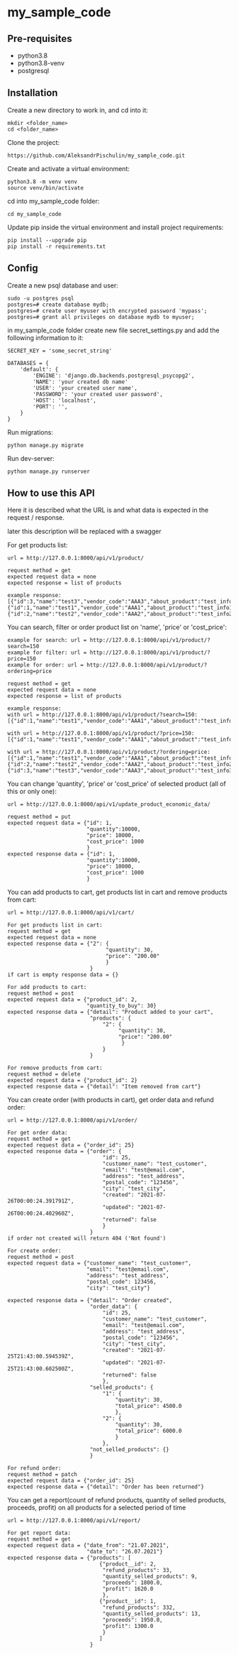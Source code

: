 # my_sample_code

## Pre-requisites
 - python3.8
 - python3.8-venv
 - postgresql

## Installation

Create a new directory to work in, and cd into it:
```
mkdir <folder_name>
cd <folder_name>
```
Clone the project:
```
https://github.com/AleksandrPischulin/my_sample_code.git
```
Create and activate a virtual environment:
```
python3.8 -m venv venv
source venv/bin/activate
```
cd into my_sample_code folder:
```
cd my_sample_code
```
Update pip inside the virtual environment and install project requirements:
```
pip install --upgrade pip
pip install -r requirements.txt
```
## Config
Create a new psql database and user:
```
sudo -u postgres psql
postgres=# create database mydb;
postgres=# create user myuser with encrypted password 'mypass';
postgres=# grant all privileges on database mydb to myuser;
```
in my_sample_code folder create new file secret_settings.py and add the following information to it:
```
SECRET_KEY = 'some_secret_string'

DATABASES = {
    'default': {
        'ENGINE': 'django.db.backends.postgresql_psycopg2',
        'NAME': 'your created db name'
        'USER': 'your created user name',
        'PASSWORD': 'your created user password',
        'HOST': 'localhost',
        'PORT': '',
    }
}

```
Run migrations:
```
python manage.py migrate
```
Run dev-server:
```
python manage.py runserver
```
## How to use this API
Here it is described what the URL is and what data is expected in the request / response.

later this description will be replaced with a swagger

For get products list:
```
url = http://127.0.0.1:8000/api/v1/product/

request method = get
expected request data = none
expected response = list of products

example response:
[{"id":3,"name":"test3","vendor_code":"AAA3","about_product":"test_info3","price":"300.00","cost_price":"30.00","quantity":100},
{"id":1,"name":"test1","vendor_code":"AAA1","about_product":"test_info1","price":"150.00","cost_price":"50.00","quantity":300},
{"id":2,"name":"test2","vendor_code":"AAA2","about_product":"test_info2","price":"200.00","cost_price":"20.00","quantity":92}]
```
You can search, filter or order product list on 'name', 'price' or 'cost_price':
```
example for search: url = http://127.0.0.1:8000/api/v1/product/?search=150
example for filter: url = http://127.0.0.1:8000/api/v1/product/?price=150
example for order: url = http://127.0.0.1:8000/api/v1/product/?ordering=price

request method = get
expected request data = none
expected response = list of products

example response: 
with url = http://127.0.0.1:8000/api/v1/product/?search=150:
[{"id":1,"name":"test1","vendor_code":"AAA1","about_product":"test_info1","price":"150.00","cost_price":"50.00","quantity":300}]

with url = http://127.0.0.1:8000/api/v1/product/?price=150:
[{"id":1,"name":"test1","vendor_code":"AAA1","about_product":"test_info1","price":"150.00","cost_price":"50.00","quantity":300}]

with url = http://127.0.0.1:8000/api/v1/product/?ordering=price:
[{"id":1,"name":"test1","vendor_code":"AAA1","about_product":"test_info1","price":"150.00","cost_price":"50.00","quantity":300},
{"id":2,"name":"test2","vendor_code":"AAA2","about_product":"test_info2","price":"200.00","cost_price":"20.00","quantity":92},
{"id":3,"name":"test3","vendor_code":"AAA3","about_product":"test_info3","price":"300.00","cost_price":"30.00","quantity":100}]
```
You can change 'quantity', 'price' or 'cost_price' of selected product (all of this or only one):
```
url = http://127.0.0.1:8000/api/v1/update_product_economic_data/

request method = put
expected request data = {"id": 1,
                         "quantity":10000,
                         "price": 10000,
                         "cost_price": 1000
                         }
expected response data = {"id": 1,
                         "quantity":10000,
                         "price": 10000,
                         "cost_price": 1000
                         }
```
You can add products to cart, get products list in cart and remove products from cart:
```
url = http://127.0.0.1:8000/api/v1/cart/

For get products list in cart:
request method = get
expected request data = none
expected response data = {"2": {
                               "quantity": 30,
                               "price": "200.00"
                               }
                          }
if cart is empty response data = {}

For add products to cart:
request method = post
expected request data = {"product_id": 2,
                         "quantity_to_buy": 30}
expected response data = {"detail": "Product added to your cart",
                          "products": {
                              "2": {
                                   "quantity": 30,
                                   "price": "200.00"
                                    }
                              }
                          }
                          
For remove products from cart:
request method = delete
expected request data = {"product_id": 2}
expected response data = {"detail": "Item removed from cart"}
```
You can create order (with products in cart), get order data and refund order:
```
url = http://127.0.0.1:8000/api/v1/order/

For get order data:
request method = get
expected request data = {"order_id": 25}
expected response data = {"order": {
                              "id": 25,
                              "customer_name": "test_customer",
                              "email": "test@email.com",
                              "address": "test_address",
                              "postal_code": "123456",
                              "city": "test_city",
                              "created": "2021-07-26T00:00:24.391791Z",
                              "updated": "2021-07-26T00:00:24.402960Z",
                              "returned": false
                              }
                          }
if order not created will return 404 ('Not found')

For create order:
request method = post
expected request data = {"customer_name": "test_customer",
                         "email": "test@email.com",
                         "address": "test_address",
                         "postal_code": 123456,
                         "city": "test_city"}

expected response data = {"detail": "Order created",
                          "order_data": {
                              "id": 25,
                              "customer_name": "test_customer",
                              "email": "test@email.com",
                              "address": "test_address",
                              "postal_code": "123456",
                              "city": "test_city",
                              "created": "2021-07-25T21:43:00.594539Z",
                              "updated": "2021-07-25T21:43:00.602500Z",
                              "returned": false
                              },
                          "selled_products": {
                              "1": {
                                  "quantity": 30,
                                  "total_price": 4500.0
                                  },
                              "2": {
                                  "quantity": 30,
                                  "total_price": 6000.0
                                  }
                              },
                          "not_selled_products": {}
                          }
                          
For refund order:
request method = patch
expected request data = {"order_id": 25}
expected response data = {"detail": "Order has been returned"}
```
You can get a report(count of refund products, quantity of selled products, proceeds, profit) 
on all products for a selected period of time
```
url = http://127.0.0.1:8000/api/v1/report/

For get report data:
request method = get
expected request data = {"date_from": "21.07.2021",
                         "date_to": "26.07.2021"}
expected response data = {"products": [
                             {"product__id": 2,
                              "refund_products": 33,
                              "quantity_selled_products": 9,
                              "proceeds": 1800.0,
                              "profit": 1620.0
                              },
                             {"product__id": 1,
                              "refund_products": 332,
                              "quantity_selled_products": 13,
                              "proceeds": 1950.0,
                              "profit": 1300.0
                              }
                             ]
                          }
```